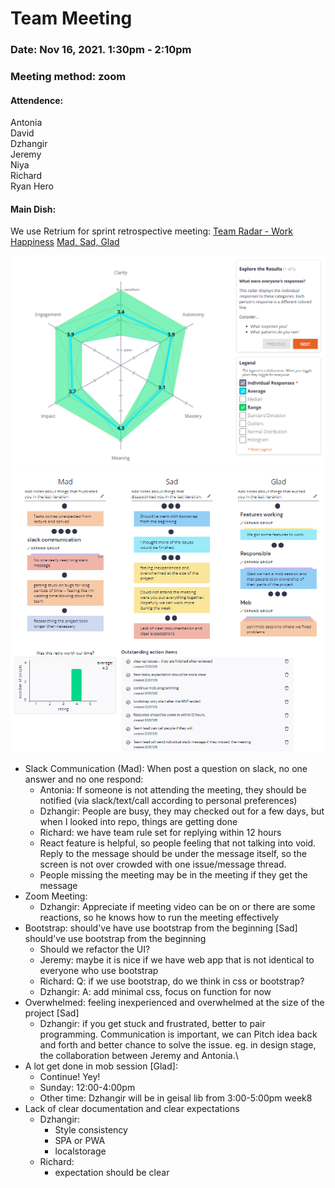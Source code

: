 # Team Meeting
### Date: Nov 16, 2021. 1:30pm - 2:10pm
### Meeting method: zoom

#### Attendence:
Antonia <br>
David <br>
Dzhangir <br>
Jeremy <br>
Niya <br>
Richard <br>
Ryan Hero <br>

#### Main Dish:
We use Retrium for sprint retrospective meeting: [Team Radar - Work Happiness](https://app.retrium.com/team-room/3a3841c6-503d-47d9-9dcf-9bd42b866421/history) [Mad, Sad, Glad](https://app.retrium.com/team-room/9cc85e32-440f-490c-ac67-3ed52ed03c1d/history)

![Team Radar - Work Happiness](Nov162021-retrospective-1.PNG)
![Mad, Sad, Glad](Nov162021-retrospective-2.PNG)

* Slack Communication (Mad): When post a question on slack, no one answer and no one respond:
  * Antonia: If someone is not attending the meeting, they should be notified (via slack/text/call according to personal preferences)
  * Dzhangir: People are busy, they may checked out for a few days, but when I looked into repo, things are getting done
  * Richard: we have team rule set for replying within 12 hours
  * React feature is helpful, so people feeling that not talking into void. Reply to the message should be under the message itself, so the screen is not over crowded with one issue/message thread.
  * People missing the meeting may be in the meeting if they get the message
* Zoom Meeting:
  * Dzhangir: Appreciate if meeting video can be on or there are some reactions, so he knows how to run the meeting effectively
* Bootstrap: should've have use bootstrap from the beginning [Sad] should've use bootstrap from the beginning
  * Should we refactor the UI?
  * Jeremy: maybe it is nice if we have web app that is not identical to everyone who use bootstrap
  * Richard: Q: if we use bootstrap, do we think in css or bootstrap?
  * Dzhangir: A: add minimal css, focus on function for now
* Overwhelmed: feeling inexperienced and overwhelmed at the size of the project [Sad]
  * Dzhangir: if you get stuck and frustrated, better to pair programming. Communication is important, we can Pitch idea back and forth and better chance to solve the issue. eg. in design stage, the collaboration between Jeremy and Antonia.\
* A lot get done in mob session [Glad]:
  * Continue! Yey!
  * Sunday: 12:00-4:00pm
  * Other time: Dzhangir will be in geisal lib from 3:00-5:00pm week8
* Lack of clear documentation and clear expectations
  * Dzhangir:
    * Style consistency
    * SPA or PWA
    * localstorage
  * Richard:
    * expectation should be clear

